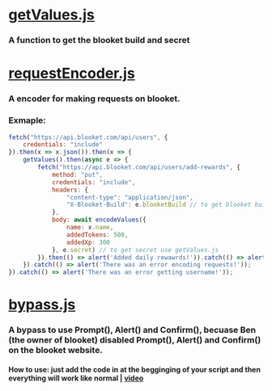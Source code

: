 # [getValues.js](https://github.com/notzastix/BlooketCheatTools/blob/main/bypasses/getValues.js)
### A function to get the blooket build and secret
# [requestEncoder.js](https://github.com/notzastix/BlooketCheatTools/blob/main/bypasses/requestEncoder.js)
### A encoder for making requests on blooket.
### Exmaple: 
```js
fetch("https://api.blooket.com/api/users", {
    credentials: "include"
}).then(x => x.json()).then(x => {
    getValues().then(async e => {
        fetch("https://api.blooket.com/api/users/add-rewards", {
            method: "put",
            credentials: "include",
            headers: {
                "content-type": "application/json",
                "X-Blooket-Build": e.blooketBuild // to get blooket build use getValues.js
            },
            body: await encodeValues({
                name: x.name,
                addedTokens: 500,
                addedXp: 300
            }, e.secret) // to get secret use getValues.js
        }).then(() => alert('Added daily rewawrds!')).catch(() => alert('There was an error when adding rewards!'));
    }).catch(() => alert('There was an error encoding requests!'));
}).catch(() => alert('There was an error getting username!'));
```
# [bypass.js](https://github.com/ZasticBradyn/BlooketCheatTools/blob/main/bypasses/bypass.js)
### A bypass to use Prompt(), Alert() and Confirm(), becuase Ben (the owner of blooket) disabled Prompt(), Alert() and Confirm() on the blooket website.
#### How to use: just add the code in at the begginging of your script and then everything will work like normal | [video](https://imgur.com/a/0IhPZyZ)
